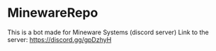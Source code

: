# MinewareRepo
This is a bot made for Mineware Systems (discord server)
Link to the server: https://discord.gg/gpDzhyH
